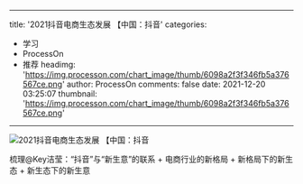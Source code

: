 
---
title: '2021抖音电商生态发展 【中国：抖音'
categories: 
 - 学习
 - ProcessOn
 - 推荐
headimg: 'https://img.processon.com/chart_image/thumb/6098a2f3f346fb5a376567ce.png'
author: ProcessOn
comments: false
date: 2021-12-20 03:25:07
thumbnail: 'https://img.processon.com/chart_image/thumb/6098a2f3f346fb5a376567ce.png'
---

<div>   
<img class="thumb" alt="2021抖音电商生态发展 【中国：抖音" src="https://img.processon.com/chart_image/thumb/6098a2f3f346fb5a376567ce.png" referrerpolicy="no-referrer">
<p>梳理@Key洁莹：“抖音”与“新生意”的联系 + 电商行业的新格局 + 新格局下的新生态 + 新生态下的新生意</p>  
</div>
            
